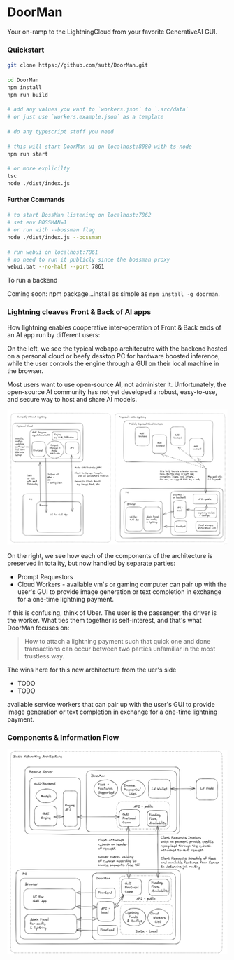 # DoorMan

Your on-ramp to the LightningCloud from your favorite GenerativeAI GUI.

### Quickstart

```bash
git clone https://github.com/sutt/DoorMan.git

cd DoorMan
npm install
npm run build

# add any values you want to `workers.json` to `.src/data`
# or just use `workers.example.json` as a template

# do any typescript stuff you need

# this will start DoorMan ui on localhost:8080 with ts-node
npm run start

# or more explicilty
tsc
node ./dist/index.js
```

#### Further Commands

```bash
# to start BossMan listening on localhost:7862
# set env BOSSMAN=1 
# or run with --bossman flag
node ./dist/index.js --bossman

# run webui on localhost:7861
# no need to run it publicly since the bossman proxy 
webui.bat --no-half --port 7861
```

To run a backend

Coming soon: npm package...install as simple as `npm install -g doorman`.

### Lightning cleaves Front & Back of AI apps

How lightning enables cooperative inter-operation of Front & Back ends of an AI app run by different users:

On the left, we see the typical webapp architecutre with the backend hosted on a personal cloud or beefy desktop PC for hardware boosted inference, while the user controls the engine through a GUI on their local machine in the browser. 

Most users want to use open-source AI, not administer it. Unfortunately, the open-source AI community has not yet developed a robust, easy-to-use, and secure way to host and share AI models.

![DoorMan](./docs/assets/doorman-network-diagram-v1.png)

On the right, we see how each of the components of the architecture is preserved in totality, but now handled by separate parties:
 - Prompt Requestors
 - Cloud Workers - available vm's or gaming computer can pair up with the user's GUI to provide image generation or text completion in exchange for a one-time lightning payment.

If this is confusing, think of Uber. The user is the passenger, the driver is the worker. What ties them together is self-interest, and that's what DoorMan focuses on: 

 > How to attach a lightning payment such that quick one and done transactions can occur between two parties unfamiliar in the most trustless way.

The wins here for this new architecture from the uer's side
 - TODO
 - TODO


available service workers that can pair up with the user's GUI to provide image generation or text completion in exchange for a one-time lightning payment.

### Components & Information  Flow

![DoorMan](./docs/assets/doorman-network-diagram-v1.1.png)